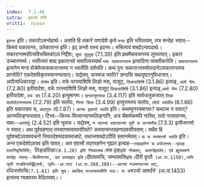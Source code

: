 ```yaml
---
index:  7.1.46
sutra:  इदन्तो मसि
vritti:  nyasa
---
```


`इदन्तः` इति। तकारोऽसन्देहार्थः। असति हि तकारे यणादेशे कृते `यन्तः` इति भवितव्यम्, तत्र सन्देहः स्यात्--किमयं यकारान्तः, उतेकारान्त इति। इद् अन्तो यस्य इदन्तः। मसित्ययं शब्दोऽन्यपदार्थः। सकारान्तमसीत्यविभक्तिकोऽयं निर्द्देशः; `सुपां सुलुक्` (7.1.39) इति प्रथमैकवचनस्य लुप्तत्वात्। इकार उच्चारणार्थः। भसीत्ययं शब्द इकारान्तो भवतीत्यस्यार्थं `मसः सकारान्तस्य` इत्यादिना व्यक्तीकरोति। `सकारान्तस्य` इत्यनेन मन्त्रं वोचेमेत्यत्राकारान्तस्य न भवतीति दर्शयति। कथं पुनः सकारान्तस्योपादानेऽसकारान्तस्य प्राप्नोति? एकदेशविकृतस्यानन्यत्वात्। यद्येवम्, कस्मान्न भवति? छन्दसि यथादृष्टानुविधानात्। अपौत्यधिकाराद्वा। `वोचेम` इति। वचेः परस्याशिषि लिङो मस्, यासुट्, `लिङ्याशिषि` (3.1.86) इत्यङ्, `अतो येयः` (7.2.80) इतीयादेशः, वचेः परस्याशिषि लिङो मस्, यासुट् `लिङ्याशिषि` (3.1.86) इत्यङ्,`अतो येयः` (7.2.80) इतीयादेशः, `वच उम्` (7.4.20) इत्युमागमः। `छन्दस्युभयथा` (3.4.117) इति सार्वधातुकत्वात् `लिङः सलोपोऽनन्त्यस्य` (7.2.79) इति सलोपः, `नित्यं ङितः` (3.4.99) इत्युत्तमस्य सलोपः, `लोपो व्योर्वलि` (6.1.66) इति यकारसय च, `आदगुणः` (6.1.87)। `आगम इकारो भवति` इति। कथम्पुनरयमागमः? कथञ्च न स्यात्? आगमलिङ्गाभावात्। टित्त्व--कित्त्व-मित्त्वान्यागमलिङ्गानि, अत्र चैषामेकमपि नास्ति, ततो नासावागमः, यथा--`अस्तेर्भूः` (2.4.52) इति भूभावः। यद्येवम्, `न य्वाभ्यां पदान्ताभ्यां पूर्वौ च ताभ्यामैच्` (7.3.3) इत्यैजागमो न स्यात्। अथ पूर्वग्रहणात् तस्यागमत्वमवसीयते? अस्याप्यन्तग्रहणादवसीयताम्। यथैव हि पूर्वशब्दोऽवयववचनो नियतदेशमदयवमाचष्टे, तथान्तशब्दोऽपीति समानमेतत्। `स च तस्यान्तो भवति` इति। अन्त एकदेशोऽवयव इति यावत्। अत एवासौ तद्गरहणेन गृह्यत इत्याह--`तद्ग्रहणेन च प्रयोजनम्--पृथक् स्वरनिवृत्तिरिति; `तिङ्ङतिङा` (8.1.28) इति निघातश्च। `मस इक्` इति नोक्तम्; असन्देहार्थम्। एवं ह्युच्यमाने सन्देहः स्यात्--किमिगागमः, उत प्रत्याहार इति। `दीपयामसि, जम्भयमसि` इति। `दीपी दृप्तौ` (धा.पा.1150),जभि जृभी गात्रविनामे`झ्र्`जभी, जृभि--धा।पाट (धा.पा.388,389)--आभ्यां णअयन्ताभ्यां लट्, `रधिजभोरचि` (7.1.61) इति लुम्। क्वचित् भञ्जयामसीति पाठः। स च `भञ्जो आमर्दने` (धा.पा.1453) इत्यस्य ण्यक्तस्य वेदितव्यम्।।

